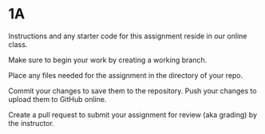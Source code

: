 # 1A

Instructions and any starter code for this assignment reside in our online class.

Make sure to begin your work by creating a working branch.

Place any files needed for the assignment in the directory of your repo. 
 
Commit your changes to save them to the repository. Push your changes to upload them to GitHub online. 

Create a pull request to submit your assignment for review (aka grading) by the instructor.
